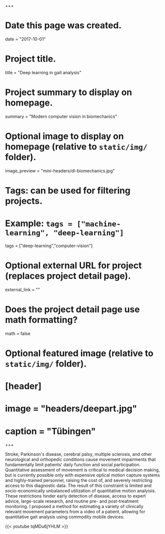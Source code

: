 +++
# Date this page was created.
date = "2017-10-01"

# Project title.
title = "Deep learning in gait analysis"

# Project summary to display on homepage.
summary = "Modern computer vision in biomechanics"

# Optional image to display on homepage (relative to `static/img/` folder).
image_preview = "mini-headers/dl-biomechanics.jpg"

# Tags: can be used for filtering projects.
# Example: `tags = ["machine-learning", "deep-learning"]`
tags = ["deep-learning","computer-vision"]

# Optional external URL for project (replaces project detail page).
external_link = ""

# Does the project detail page use math formatting?
math = false

# Optional featured image (relative to `static/img/` folder).
# [header]
# image = "headers/deepart.jpg"
# caption = "Tübingen"

+++

Stroke, Parkinson's disease, cerebral palsy, multiple sclerosis, and other neurological and orthopedic conditions cause movement impairments that fundamentally limit patients' daily function and social participation. Quantitative assessment of movement is critical to medical decision making, but is currently possible only with expensive optical motion capture systems and highly-trained personnel, raising the cost of, and severely restricting access to this diagnostic data. The result of this constraint is limited and socio-economically unbalanced utilization of quantitative motion analyisis. These restrictions hinder early detection of disease, access to expert advice, large-scale research, and routine pre- and post-treatment monitoring. I proposed a method for estimating a variety of clinically relevant movement parameters from a video of a patient, allowing for quantitative gait analysis using commodity mobile devices.

{{< youtube tqMDu6jYHLM >}}
<br>